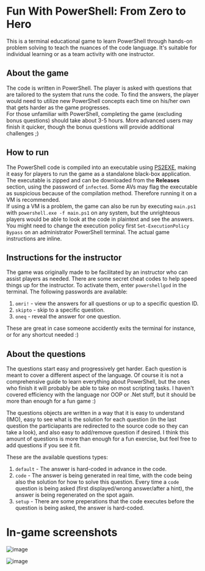# Fun With PowerShell: From Zero to Hero

This is a terminal educational game to learn PowerShell through hands-on problem solving to teach the nuances of the code language. It's suitable for individual learning or as a team activity with one instructor.

## About the game
The code is written in PowerShell. The player is asked with questions that are tailored to the system that runs the code. To find the answers, the player would need to utilize new PowerShell concepts each time on his/her own that gets harder as the game progresses.
<br>For those unfamiliar with PowerShell, completing the game (excluding bonus questions) should take about 3-5 hours. More advanced users may finish it quicker, though the bonus questions will provide additional challenges ;)

## How to run

The PowerShell code is compiled into an executable using [PS2EXE](https://github.com/MScholtes/PS2EXE), making it easy for players to run the game as a standalone black-box application. The executable is zipped and can be downloaded from the **Releases** section, using the password of `infected`. Some AVs may flag the executable as suspicious because of the compilation method. 
Therefore running it on a VM is recommended. <br>If using a VM is a problem, the game can also be run by executing `main.ps1` with `powershell.exe -f main.ps1` on any system, but the unrighteous players would be able to look at the code in plaintext and see the answers. You might need to change the execution policy first `Set-ExecutionPolicy Bypass` on an administrator PowerShell terminal. The actual game instructions are inline.

## Instructions for the instructor

The game was originally made to be facilitated by an instructor who can assist players as needed. There are some secret cheat codes to help speed things up for the instructor. To activate them, enter `powershellgod` in the terminal. The following passwords are available:
1. `omri!` - view the answers for all questions or up to a specific question ID.
2.  `skipto` - skip to a specific question.
3.  `oneq` - reveal the answer for one question.

These are great in case someone accidently exits the terminal for instance, or for any shortcut needed :)

## About the questions

The questions start easy and progressively get harder. Each question is meant to cover a different aspect of the language. Of course it is not a comprehensive guide to learn everything about PowerShell, but the ones who finish it will probably be able to take on most scripting tasks. I haven't covered efficiency with the language nor OOP or .Net stuff, but it should be more than enough for a fun game :) 

The questions objects are written in a way that it is easy to understand (IMO), easy to see what is the solution for each question (in the last question the particiapants are redirected to the source code so they can take a look), and also easy to add/remove question if desired. 
I think this amount of questions is more than enough for a fun exercise, but feel free to add questions if you see it fit.

These are the available questions types:
1. `default` - The answer is hard-coded in advance in the code.
2. `code` - The answer is being generated in real time, with the code being also the solution for how to solve this question. Every time a `code` question is being asked (first displayed/wrong answer/after a hint), the answer is being regenerated on the spot again.
3. `setup` - There are some preperations that the code executes before the question is being asked, the answer is hard-coded.

# In-game screenshots

![image](https://github.com/omrirefaeli/PowershellZeroToHero/assets/30568019/7f121af9-7bef-41a8-b254-a5d9ac9277fc)


![image](https://github.com/omrirefaeli/PowershellZeroToHero/assets/30568019/1d2e022e-d122-4cba-90f9-78b110da6440)

